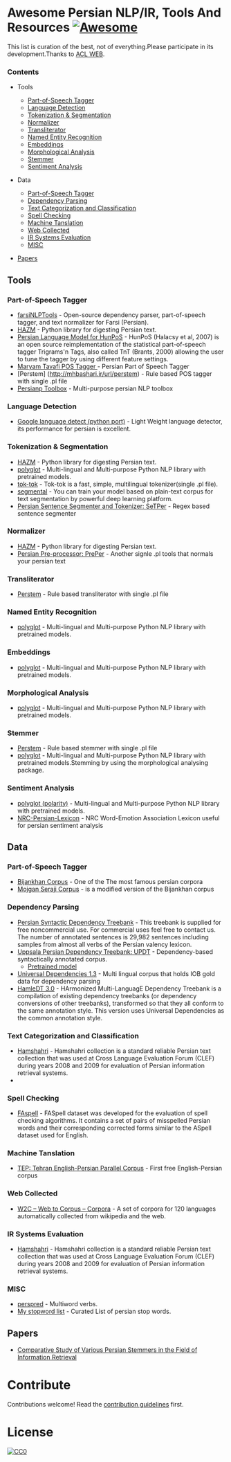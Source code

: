 # Awesome Persian NLP/IR, Tools And Resources [![Awesome](https://cdn.rawgit.com/sindresorhus/awesome/d7305f38d29fed78fa85652e3a63e154dd8e8829/media/badge.svg)](https://github.com/sindresorhus/awesome)

This list is curation of the best, not of everything.Please participate in its development.Thanks to [ACL WEB](http://aclweb.org/aclwiki/index.php?title=Resources_for_Persian).
### Contents
 - Tools
    - [Part-of-Speech Tagger](#part-of-speech-tagger)
    - [Language Detection](#language-detection)
    - [Tokenization & Segmentation](#tokenization--segmentation)
    - [Normalizer](#normalizer)
    - [Transliterator](#transliterator)
    - [Named Entity Recognition](#named-entity-recognition)
    - [Embeddings](#embeddings)
    - [Morphological Analysis](#morphological-analysis)
    - [Stemmer](#stemmer)
    - [Sentiment Analysis](#sentiment-analysis)
    
 - Data
    - [Part-of-Speech Tagger](#part-of-speech-tagger-1)
    - [Dependency Parsing](#dependency-parsing)
    - [Text Categorization and Classification](#text-categorization-and-classification)
    - [Spell Checking](#spell-checking)
    - [Machine Tanslation](#machine-tanslation)
    - [Web Collected](#web-collected)
    - [IR Systems Evaluation](#ir-systems-evaluation)
    - [MISC](#misc)
 
 - [Papers](#papers)
    
 
## Tools
### Part-of-Speech Tagger
  - [farsiNLPTools](http://mhbashari.ir/url/farsiools) - Open-source dependency parser, part-of-speech tagger, and text normalizer for Farsi (Persian).
  - [HAZM](http://mhbashari.ir/url/hazm) - Python library for digesting Persian text.
  - [Persian Language Model for HunPoS](http://mhbashari.ir/url/unoager) - HunPoS (Halacsy et al, 2007) is an open source reimplementation of the statistical part-of-speech tagger Trigrams'n Tags, also called TnT (Brants, 2000) allowing the user to tune the tagger by using different feature settings.
  - [Maryam Tavafi POS Tagger ](http://mhbashari.ir/url/aryamavafi) - Persian Part of Speech Tagger
  - [Perstem] (http://mhbashari.ir/url/perstem) - Rule based POS tagger with single .pl file
  - [Persianp Toolbox](http://mhbashari.ir/url/ersianpoolbox) - Multi-purpose persian NLP toolbox

### Language Detection
  - [Google language detect (python port)](http://mhbashari.ir/url/langdetect) - Light Weight language detector, its performance for persian is excellent.
  
### Tokenization & Segmentation
   - [HAZM](http://mhbashari.ir/url/hazm) - Python library for digesting Persian text.
   - [polyglot](http://mhbashari.ir/url/polyglot) - Multi-lingual and Multi-purpose Python NLP library with pretrained models.
   - [tok-tok](http://mhbashari.ir/url/tok-tok) - Tok-tok is a fast, simple, multilingual tokenizer(single .pl file).
   - [segmental](http://mhbashari.ir/url/segmental) - You can train your model based on plain-text corpus for text segmentation by powerful deep learning platform.
   - [Persian Sentence Segmenter and Tokenizer: SeTPer](http://mhbashari.ir/url/setper) - Regex based sentence segmenter

### Normalizer
   - [HAZM](http://mhbashari.ir/url/hazm) - Python library for digesting Persian text.
   - [Persian Pre-processor: PrePer](http://mhbashari.ir/url/preper) - Another signle .pl tools that normals your persian text
   
### Transliterator
   - [Perstem](http://mhbashari.ir/url/perstem) - Rule based transliterator with single .pl file
   
### Named Entity Recognition
   - [polyglot](http://mhbashari.ir/url/polyglot) - Multi-lingual and Multi-purpose Python NLP library with pretrained models.

### Embeddings
   - [polyglot](http://mhbashari.ir/url/polyglot) - Multi-lingual and Multi-purpose Python NLP library with pretrained models. 

### Morphological Analysis
   - [polyglot](http://mhbashari.ir/url/polyglot) - Multi-lingual and Multi-purpose Python NLP library with pretrained models. 

### Stemmer
   - [Perstem](http://mhbashari.ir/url/perstem) - Rule based stemmer with single .pl file
   - [polyglot](http://mhbashari.ir/url/polyglot) - Multi-lingual and Multi-purpose Python NLP library with pretrained models.Stemming by using the morphological analysing package.

### Sentiment Analysis
   - [polyglot (polarity)](http://mhbashari.ir/url/polyglot) - Multi-lingual and Multi-purpose Python NLP library with pretrained models.
   - [NRC-Persian-Lexicon](http://mhbashari.ir/url/nrcperlex) - NRC Word-Emotion Association Lexicon useful for persian sentiment analysis

   
## Data
### Part-of-Speech Tagger
   - [Bijankhan Corpus](http://mhbashari.ir/url/bijankhan) - One of the The most famous persian corpora
   - [Mojgan Seraji Corpus](http://mhbashari.ir/url/ppsalaersianorpus) - is a modified version of the Bijankhan corpus
   

### Dependency Parsing
   - [Persian Syntactic Dependency Treebank](http://mhbashari.ir/url/perdt) - This treebank is supplied for free noncommercial use. For commercial uses feel free to contact us. The number of annotated sentences is 29,982 sentences including samples from almost all verbs of the Persian valency lexicon.   
   - [Uppsala Persian Dependency Treebank: UPDT](http://mhbashari.ir/url/updt) - Dependency-based syntactically annotated corpus.
     - [Pretrained model](http://mhbashari.ir/url/parsper-mate)
   - [Universal Dependencies 1.3](http://mhbashari.ir/url/niversalependencies) - Multi lingual corpus that holds IOB gold data for dependency parsing
   - [HamleDT 3.0](http://mhbashari.ir/url/amle) - HArmonized Multi-LanguagE Dependency Treebank is a compilation of existing dependency treebanks (or dependency conversions of other treebanks), transformed so that they all conform to the same annotation style. This version uses Universal Dependencies as the common annotation style.

### Text Categorization and Classification
   - [Hamshahri](http://mhbashari.ir/url/hamshahri) - Hamshahri collection is a standard reliable Persian text collection that was used at Cross Language Evaluation Forum (CLEF) during years 2008 and 2009 for evaluation of Persian information retrieval systems.
   - 
### Spell Checking
   - [FAspell](http://mhbashari.ir/url/spell) - FASpell dataset was developed for the evaluation of spell checking algorithms. It contains a set of pairs of misspelled Persian words and their corresponding corrected forms similar to the ASpell dataset used for English.

### Machine Tanslation
   - [TEP: Tehran English-Persian Parallel Corpus](http://mhbashari.ir/url/ehranabesources) - First free English-Persian corpus

### Web Collected
   - [W2C – Web to Corpus – Corpora](http://mhbashari.ir/url/2ebtoorpus) - A set of corpora for 120 languages automatically collected from wikipedia and the web. 

### IR Systems Evaluation
   - [Hamshahri](http://mhbashari.ir/url/hamshahri) - Hamshahri collection is a standard reliable Persian text collection that was used at Cross Language Evaluation Forum (CLEF) during years 2008 and 2009 for evaluation of Persian information retrieval systems.

### MISC
   - [perspred](http://mhbashari.ir/url/perspred) - Multiword verbs. 
   - [My stopword list](http://mhbashari.ir/url/fastopwords) - Curated List of persian stop words.
   
## Papers
   - [Comparative Study of Various Persian Stemmers in the Field of Information Retrieval ](http://mhbashari.ir/url/stemmerpaper01)

# Contribute

Contributions welcome! Read the [contribution guidelines](contributing.md) first.

# License

[![CC0](https://i.creativecommons.org/p/zero/1.0/88x31.png)](https://creativecommons.org/publicdomain/zero/1.0/)
